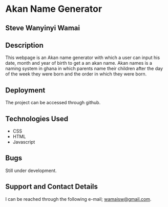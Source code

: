 # Akan Name Generator

## Steve Wanyinyi Wamai

## Description
This webpage is an Akan name generator with which a user can input his date, month and
year of birth to get a an akan name. Akan names is a naming system in ghana in which parents name their
children after the day of the week they were born and the order in which they were born.

## Deployment

The project can be accessed through github.

##  Technologies Used
 
 - CSS
 - HTML
 - Javascript

 ## Bugs

 Still under development.

 ## Support and Contact Details

 I can be reached through the following e-mail; wamaisw@gmail.com.